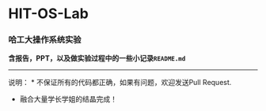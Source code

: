 # HIT-OS-Lab
### 哈工大操作系统实验
**含报告，PPT，以及做实验过程中的一些小记录`README.md`**

<hr>
说明：
* 不保证所有的代码都正确，如果有问题，欢迎发送Pull Request.

* 融合大量学长学姐的结晶完成！
